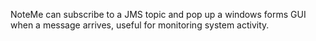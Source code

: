 NoteMe can subscribe to a JMS topic and pop up a windows forms GUI when a message arrives, useful for monitoring system activity.
